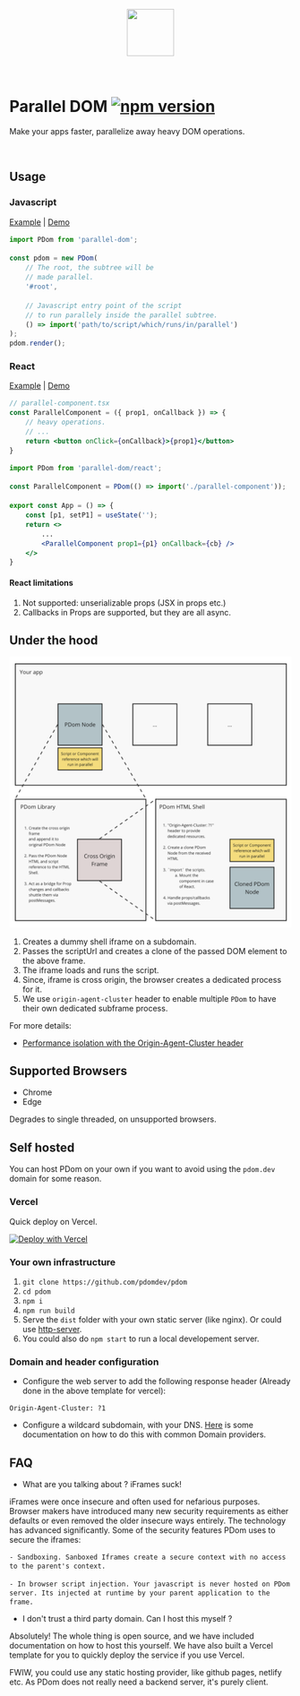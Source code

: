 
<p align="center">
<img width="84" height="84" src="https://cdn.jsdelivr.net/gh/pdomdev/pdom/assets/pdom.svg" />
</p>
<br/>

# Parallel DOM  [![npm version](https://badge.fury.io/js/parallel-dom.svg)](https://badge.fury.io/js/parallel-dom)

Make your apps faster, parallelize away heavy DOM operations.

<br/>

## Usage

### Javascript

[Example](https://github.com/pdomdev/pdom/demo/parallel) | [Demo](https://demo.pdom.dev/parallel/)

```js
import PDom from 'parallel-dom';

const pdom = new PDom(
    // The root, the subtree will be 
    // made parallel.
    '#root', 

    // Javascript entry point of the script 
    // to run parallely inside the parallel subtree.
    () => import('path/to/script/which/runs/in/parallel') 
);
pdom.render();
```

### React


[Example](https://github.com/pdomdev/pdom/demo/react) | [Demo](https://demo.pdom.dev/react/)

```jsx
// parallel-component.tsx
const ParallelComponent = ({ prop1, onCallback }) => {
    // heavy operations.
    // ...
    return <button onClick={onCallback}>{prop1}</button>
}
```

```jsx
import PDom from 'parallel-dom/react';

const ParallelComponent = PDom(() => import('./parallel-component'));

export const App = () => {
    const [p1, setP1] = useState('');
    return <>
        ...
        <ParallelComponent prop1={p1} onCallback={cb} />
    </>
}
```

#### React limitations

1. Not supported: unserializable props (JSX in props etc.)
2. Callbacks in Props are supported, but they are all async.


## Under the hood

![](assets/how-it-works.png)

1. Creates a dummy shell iframe on a subdomain.
2. Passes the scriptUrl and creates a clone of the passed DOM element to the above frame.
3. The iframe loads and runs the script.
4. Since, iframe is cross origin, the browser creates a dedicated process for it.
5. We use `origin-agent-cluster` header to enable multiple `PDom` to have their own dedicated subframe process.

For more details:

- [Performance isolation with the Origin-Agent-Cluster header](https://web.dev/articles/origin-agent-cluster)


## Supported Browsers

- Chrome
- Edge

Degrades to single threaded, on unsupported browsers.

## Self hosted

You can host PDom on your own if you want to avoid using the `pdom.dev` domain for some reason.

### Vercel
Quick deploy on Vercel.

[![Deploy with Vercel](https://vercel.com/button)](https://vercel.com/new/clone?repository-url=https%3A%2F%2Fgithub.com%2Fpdomdev%2Fpdom&project-name=pdom&redirect-url=pdom.dev&build-command=npm%20run%20build&output-directory=dist)

### Your own infrastructure

1. `git clone https://github.com/pdomdev/pdom`
2. `cd pdom`
3. `npm i`
4. `npm run build`
5. Serve the `dist` folder with your own static server (like nginx). Or could use [http-server](https://www.npmjs.com/package/http-server).
6. You could also do `npm start` to run a local developement server.

### Domain and header configuration

- Configure the web server to add the following response header (Already done in the above template for vercel):

```
Origin-Agent-Cluster: ?1
```

- Configure a wildcard subdomain, with your DNS. [Here](docs/wildcard.md) is some documentation on how to do this with common Domain providers.


## FAQ

- What are you talking about ? iFrames suck!

iFrames were once insecure and often used for nefarious purposes. Browser makers have introduced many new security requirements as either defaults or even removed the older insecure ways entirely. The technology has advanced significantly. Some of the security features PDom uses to secure the iframes:

    - Sandboxing. Sanboxed Iframes create a secure context with no access to the parent's context.
    
    - In browser script injection. Your javascript is never hosted on PDom server. Its injected at runtime by your parent application to the frame.

- I don't trust a third party domain. Can I host this myself ?

Absolutely! The whole thing is open source, and we have included documentation on how to host this yourself. We have also built a Vercel template for you to quickly deploy the service if you use Vercel.

FWIW, you could use any static hosting provider, like github pages, netlify etc. As PDom does not really need a backend server, it's purely client.
